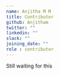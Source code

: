 ```yaml
---
name: Anjitha M M
title: Contributor
github: Anjitham
twitter: ""
linkedin: ""
slack: ""
joining_date: ""
role : contributor
---
```


Still waiting for this
